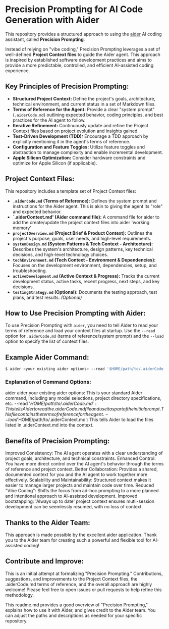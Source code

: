 # Precision Prompting for AI Code Generation with Aider

This repository provides a structured approach to using the [aider](https://github.com/paul-gauthier/aider) AI coding assistant, called **Precision Prompting**.

Instead of relying on "vibe coding," Precision Prompting leverages a set of well-defined **Project Context files** to guide the Aider agent. This approach is inspired by established software development practices and aims to provide a more predictable, controlled, and efficient AI-assisted coding experience.

## **Key Principles of Precision Prompting:**

*   **Structured Project Context:**  Define the project's goals, architecture, technical environment, and current status in a set of Markdown files.
*   **Terms of Reference for the Agent:** Provide a clear "system prompt" (`.aiderCode.md`) outlining expected behavior, coding principles, and best practices for the AI agent to follow.
*   **Iterative Refinement:**  Continuously update and refine the Project Context files based on project evolution and insights gained.
*   **Test-Driven Development (TDD):** Encourage a TDD approach by explicitly mentioning it in the agent's terms of reference.
*   **Configuration and Feature Toggles:** Utilize feature toggles and abstraction to manage complexity and enable incremental development.
*   **Apple Silicon Optimization:**  Consider hardware constraints and optimize for Apple Silicon (if applicable).

## **Project Context Files:**

This repository includes a template set of Project Context files:

*   **`.aiderCode.md` (Terms of Reference):**  Defines the system prompt and instructions for the Aider agent.  This is akin to giving the agent its "role" and expected behavior.
*   **`.aiderContext.md'  (Aider command file):** A command file for aider to add the create/update the project context files into aider 'working memory'
*   **`projectOverview.md` (Project Brief & Product Context):**  Outlines the project's purpose, goals, user needs, and high-level requirements. 
*   **`systemDesign.md` (System Patterns & Tech Context - Architecture):** Describes the system's architecture, design patterns, key technical decisions, and high-level technology choices. 
*   **`techEnvironment.md` (Tech Context - Environment & Dependencies):**  Focuses on the development environment, dependencies, setup, and troubleshooting. 
*   **`activeDevelopment.md` (Active Context & Progress):** Tracks the current development status, active tasks, recent progress, next steps, and key decisions. 
*   **`testingStrategy.md` (Optional):**  Documents the testing approach, test plans, and test results. *(Optional)*

## **How to Use Precision Prompting with Aider:**

To use Precision Prompting with `aider`, you need to tell Aider to read your terms of reference and load your context files at startup.  Use the `--read` option for `.aiderCode.md` (terms of reference/system prompt) and the `--load` option to specify the list of context files.

## **Example Aider Command:**

```zsh
$ aider <your existing aider options> --read '$HOME/path/to/.aiderCode.md' --load '$HOME/path/to/.aiderContext.md'
```

### Explanation of Command Options:

aider aider your existing aider options: This is your standard Aider command, including any model selections, project directory specifications, etc.
--read '$HOME/path/to/.aiderCode.md': This tells Aider to read the .aiderCode.md file and use it as part of the initial prompt. This file contains the terms of reference for the agent.
--load '$HOME/path/to/.aiderContext.md': This tells Aider to load the files listed in .aiderContext.md into the context.

## Benefits of Precision Prompting:

Improved Consistency: The AI agent operates with a clear understanding of project goals, architecture, and technical constraints.
Enhanced Control: You have more direct control over the AI agent's behavior through the terms of reference and project context.
Better Collaboration: Provides a shared, documented context for you and the AI agent to work together more effectively.
Scalability and Maintainability: Structured context makes it easier to manage larger projects and maintain code over time.
Reduced "Vibe Coding": Shifts the focus from ad-hoc prompting to a more planned and intentional approach to AI-assisted development.
Improved bootstapping: 'Always up to date' project context ensures mutli-session development can be seemlessly resumed, with no loss of context.

## Thanks to the Aider Team:

This approach is made possible by the excellent aider application. Thank you to the Aider team for creating such a powerful and flexible tool for AI-assisted coding!

## Contribute and Improve:

This is an initial attempt at formalizing "Precision Prompting." Contributions, suggestions, and improvements to the Project Context files, the .aiderCode.md terms of reference, and the overall approach are highly welcome! Please feel free to open issues or pull requests to help refine this methodology.

This readme.md provides a good overview of "Precision Prompting," explains how to use it with Aider, and gives credit to the Aider team. You can adjust the paths and descriptions as needed for your specific repository.
